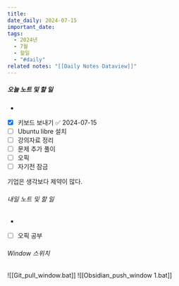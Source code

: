 ```yaml
---
title: 
date_daily: 2024-07-15
important_date: 
tags:
  - 2024년
  - 7월
  - 할일
  - "#daily"
related notes: "[[Daily Notes Dataview]]"
---
```

##### 오늘 노트 및 할 일 
- 
- [x] 키보드 보내기 ✅ 2024-07-15
- [ ] Ubuntu libre 설치
- [ ] 강의자료 정리
- [ ] 문제 추가 풀이
- [ ] 오픽
- [ ] 자기전 잠금

기업은 생각보다 제약이 많다.




###### 내일 노트 및 할 일
- 
- [ ] 오픽 공부


######  Window 스위치
![[Git_pull_window.bat]]
![[Obsidian_push_window 1.bat]]

